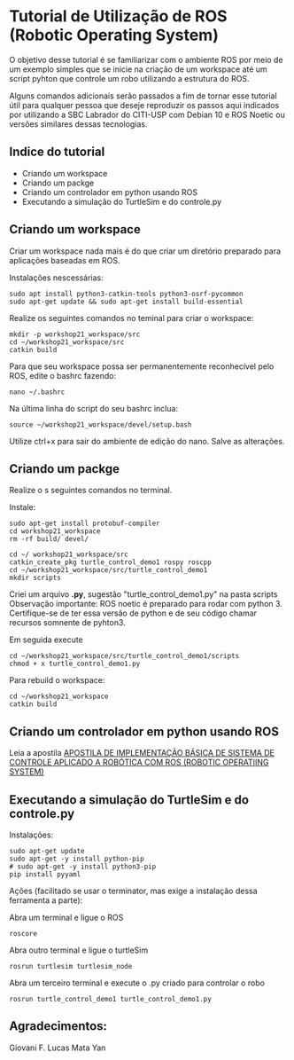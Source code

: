 # Tutorial de Utilização de ROS (Robotic Operating System)

O objetivo desse tutorial é se familiarizar com o ambiente ROS por meio de um exemplo simples que se inicie na criação de um workspace
até um script pyhton que controle um robo utilizando a estrutura do ROS.  

Alguns comandos adicionais serão passados a fim de tornar esse tutorial útil para qualquer pessoa que deseje reproduzir os passos aqui indicados
por utilizando a SBC Labrador do CITI-USP com Debian 10 e ROS Noetic ou versões similares dessas tecnologias.

## Indice do tutorial
* Criando um workspace
* Criando um packge
* Criando um controlador em python usando ROS
* Executando a simulação do TurtleSim e do controle.py

## Criando um workspace
Criar um workspace nada mais é do que criar um diretório preparado para aplicações baseadas em ROS. 

Instalações nescessárias:
```
sudo apt install python3-catkin-tools python3-osrf-pycommon
sudo apt-get update && sudo apt-get install build-essential
```

Realize os seguintes comandos no teminal para criar o workspace:
```
mkdir -p workshop21_workspace/src
cd ~/workshop21_workspace/src
catkin build
```

Para que seu workspace possa ser permanentemente reconhecível pelo ROS, edite o bashrc fazendo:
```
nano ~/.bashrc
```
Na última linha do script do seu bashrc inclua:
```
source ~/workshop21_workspace/devel/setup.bash
```
Utilize ctrl+x para sair do ambiente de edição do nano. Salve as alterações.


## Criando um packge
Realize o s seguintes comandos no terminal.

Instale:
```
sudo apt-get install protobuf-compiler
cd workshop21_workspace
rm -rf build/ devel/
```

```
cd ~/ workshop21_workspace/src
catkin_create_pkg turtle_control_demo1 rospy roscpp
cd ~/workshop21_workspace/src/turtle_control_demo1
mkdir scripts
```
Criei um arquivo **.py**, sugestão "turtle_control_demo1.py" na pasta scripts
Observação importante: ROS noetic é preparado para rodar com python 3. Certifique-se de ter essa versão de python
e de seu código chamar recursos somnente de pyhton3.

Em seguida execute
```
cd ~/workshop21_workspace/src/turtle_control_demo1/scripts
chmod + x turtle_control_demo1.py
```

Para rebuild o workspace:
```
cd ~/workshop21_workspace
catkin build
```

## Criando um controlador em python usando ROS
Leia a apostila [APOSTILA DE IMPLEMENTAÇÃO BÁSICA DE SISTEMA DE
CONTROLE APLICADO A ROBÓTICA COM ROS (ROBOTIC
OPERATIING SYSTEM)](https://github.com/SkyRats/psi3442/blob/master/2a_Aula/ApostilaImplementacaoROS2022.pdf)


## Executando a simulação do TurtleSim e do controle.py

Instalações:
```
sudo apt-get update
sudo apt-get -y install python-pip
# sudo apt-get -y install python3-pip
pip install pyyaml
```
Ações (facilitado se usar o terminator, mas exige a instalação dessa ferramenta a parte):

Abra um terminal e ligue o ROS
```
roscore
```
Abra outro terminal e ligue o turtleSim
```
rosrun turtlesim turtlesim_node
```
Abra um terceiro terminal e execute o .py criado para controlar o robo
```
rosrun turtle_control_demo1 turtle_control_demo1.py
```

## Agradecimentos:
Giovani F.
Lucas Mata
Yan
